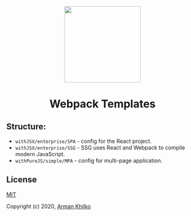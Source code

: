 <div align="center">
  <img width="200" height="200" src="https://webpack.js.org/assets/icon-square-big.svg">
  <h1>Webpack Templates</h1>
</div>

## Structure:

* `withJSX/enterprise/SPA` - config for the React project.
* `withJSX/enterprise/SSG` - SSG uses React and Webpack to compile modern JavaScript.
* `withPureJS/simple/MPA` - config for multi-page application.

## License
[MIT](./LICENSE)

Copyright (c) 2020, [Arman Khilko](https://github.com/arma73)